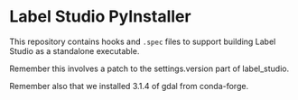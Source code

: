 # Label Studio PyInstaller

This repository contains hooks and `.spec` files to support building
Label Studio as a standalone executable.

Remember this involves a patch to the settings.version part of
label_studio.

Remember also that we installed 3.1.4 of gdal from conda-forge.
